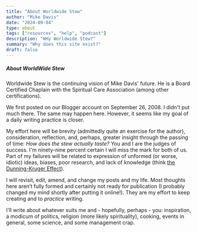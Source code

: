 ```yaml
---
title: "About Worldwide Stew"
author: "Mike Davis"
date: "2024-09-04"
type: about
tags: ["resources", "help", "podcast"]
description: "WHy Worldwide Stew?"
summary: "Why does this site exist?"
draft: false
---
```

##### About WorldWide Stew
Worldwide Stew is the continuing vision of Mike Davis' future. He is a Board Certified Chaplain with the Spiritual Care Association (among other certifications). 

We first posted on our Blogger account on September 26, 2008. I didn't put much there. The same may happen here. However, it seems like my goal of a daily writing practice is closer. 

My effort here will be brevity (admittedly quite an exercise for the author), consideration, reflection, and, perhaps, greater insight through the passing of time: *How does the stew actually taste?*  You and I are the judges of success. I'm ninety-nine percent certain I will miss the mark for both of us. Part of my failures will be related to  expression of unformed (or worse, idiotic) ideas, biases, poor research, and lack of knowledge (think [the Dunning-Kruger Effect](https://www.sciencedirect.com/science/article/abs/pii/B9780123855220000056?via%3Dihub)). 

I will revisit, edit, amend, and change my posts and my life. Most thoughts here aren’t fully formed and certainly not ready for publication (I probably changed my mind shortly after putting it online!). They are my effort to keep creating and to *practice* writing. 
  
I'll  write about whatever suits me and - hopefully, perhaps - you: inspiration, a modicum of politics, religion (more likely spirituality), cooking, events in general, some science, and some management crap.